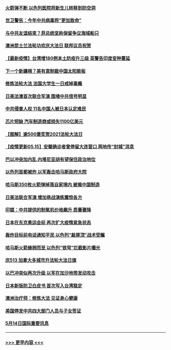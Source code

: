 #### [火箭弹不断 以色列医院将新生儿转移到防空洞](../pages/prog202/a103120199.md?t=05160352) 
#### [世卫警告：今年中共病毒将“更加致命”](../pages/prog202/a103120220.md?t=05160352) 
#### [与中共友谊结束？菲总统坚称保留争议海域船只](../pages/prog202/a103120210.md?t=05160352) 
#### [澳洲昆士兰法轮功欢庆大法日 联邦议员祝贺](../pages/prog202/a103120314.md?t=05160352) 
#### [【最新疫情】台湾增180例本土防疫升三级 英警告印度变种蔓延](../pages/prog202/a103120289.md?t=05160352) 
#### [下一个新疆棉？美有意制裁中国太阳能板](../pages/prog202/a103120259.md?t=05160352) 
#### [修炼法轮大法 法国大学生一日戒掉毒瘾](../pages/prog202/a103120243.md?t=05160352) 
#### [日美法澳首次联合军演 围堵中共信号明显](../pages/prog202/a103120093.md?t=05160352) 
#### [中共侵害人权 11名中国人被日本认定难民](../pages/prog202/a103120097.md?t=05160352) 
#### [芯片短缺 汽车制造商或损失1100亿美元](../pages/prog202/a103119610.md?t=05160352) 
#### [【图解】逾500褒奖贺2021法轮大法日](../pages/prog202/a103119825.md?t=05160352) 
#### [【疫情更新05.15】安徽确诊者曾停留大连营口 两地传“封城”消息](../pages/prog202/a103114528.md?t=05160352) 
#### [巴以冲突加内乱 内塔尼亚胡有望保住政治地位](../pages/prog202/a103119318.md?t=05160352) 
#### [以色列首都被炸 以军轰击哈马斯政府大院](../pages/prog202/a103119710.md?t=05160352) 
#### [哈马斯350枚火箭弹掉落自家境内 被揭中国制造](../pages/prog202/a103119583.md?t=05160352) 
#### [日美法联合军演 增加巷战演练震惊各方](../pages/prog202/a103119663.md?t=05160352) 
#### [印媒：中共提供的制氧机价格飙升 质量骤降](../pages/prog202/a103119590.md?t=05160352) 
#### [日本在东京奥运会前 再次扩大疫情紧急状态](../pages/prog202/a103119628.md?t=05160352) 
#### [轰炸目标前电话通知平民 以色列“敲屋顶”战术受瞩](../pages/prog202/a103119543.md?t=05160352) 
#### [哈马斯火箭蜂拥而至 以色列“铁穹”拦截影片曝光](../pages/prog202/a103119457.md?t=05160352) 
#### [庆513 加拿大多城市升法轮大法日旗](../pages/prog202/a103119408.md?t=05160352) 
#### [以巴冲突似再次升级 以军在加沙地带发动攻击](../pages/prog202/a103119487.md?t=05160352) 
#### [日本新版防卫白皮书 首次写入台湾稳定](../pages/prog202/a103119475.md?t=05160352) 
#### [澳洲治疗师：修炼大法 见证身心健康](../pages/prog202/a103119383.md?t=05160352) 
#### [美国停发中共四大部门人员与子女签证](../pages/prog202/a103119068.md?t=05160352) 
#### [5月14日国际重要讯息](../pages/prog202/a103119062.md?t=05160352) 

----
#### [ >>> 更早内容 <<< ](../indexes/prog202-earlier.md)
